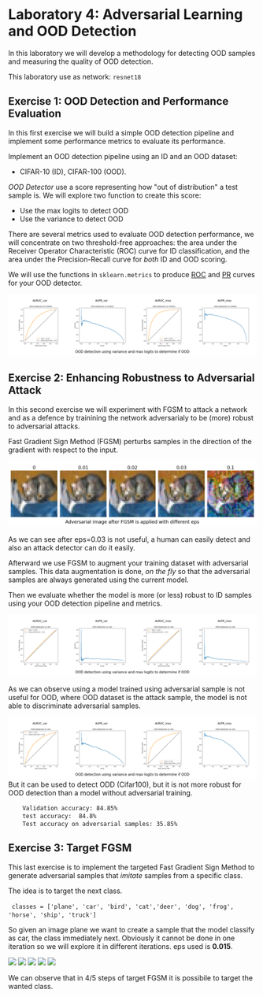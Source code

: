 # Laboratory 4: Adversarial Learning and OOD Detection


In this laboratory we will develop a methodology for detecting OOD samples and measuring the quality of OOD detection.

This laboratory use as network: `resnet18`

## Exercise 1: OOD Detection and Performance Evaluation
In this first exercise we will build a simple OOD detection pipeline and implement some performance metrics to evaluate its performance.

Implement an OOD detection pipeline using an ID and an OOD dataset:

+ CIFAR-10 (ID), CIFAR-100 (OOD). 

*OOD Detector* use a score representing how "out of distribution" a test sample is. We will explore two function to create this score:
- Use the max logits to detect OOD
- Use the variance to detect OOD

There are several metrics used to evaluate OOD detection performance, we will concentrate on two threshold-free approaches: the area under the Receiver Operator Characteristic (ROC) curve for ID classification, and the area under the Precision-Recall curve for *both* ID and OOD scoring. 

We will use the functions in `sklearn.metrics` to produce [ROC](https://scikit-learn.org/stable/modules/generated/sklearn.metrics.RocCurveDisplay.html) and [PR](https://scikit-learn.org/stable/modules/generated/sklearn.metrics.PrecisionRecallDisplay.html) curves for your OOD detector. 

![](img/all_img_2.png)

## Exercise 2: Enhancing Robustness to Adversarial Attack

In this second exercise we will experiment with FGSM to attack a network and as a defence by trainining the network adversarialy to be (more) robust to adversarial attacks. 


Fast Gradient Sign Method (FGSM) perturbs samples in the direction of the gradient with respect to the input.

![](img/all_img.png)

As we can see after eps=0.03 is not useful, a human can easily detect and also an attack detector can do it easily.  

Afterward we use FGSM to augment your training dataset with adversarial samples. This data augmentation is done, *on the fly* so that the adversarial samples are always generated using the current model.

Then we evaluate whether the model is more (or less) robust to ID samples using your OOD detection pipeline and metrics.

![](img/all_img_3.png)

As we can observe using a model trained using adversarial sample is not useful for OOD, where OOD dataset is the attack sample, the model is not able to discriminate adversarial samples.

![](img/all_img_6.png)
But it can be used to detect ODD (Cifar100), but it is not more robust for OOD detection than a model without adversarial training.

```
    Validation accuracy: 84.85% 
    test accuracy:  84.8%
    Test accuracy on adversarial samples: 35.85%
```

## Exercise 3: Target FGSM 

This last exercise is to implement the targeted Fast Gradient Sign Method to generate adversarial samples that *imitate* samples from a specific class.

The idea is to target the next class.

``` classes = ['plane', 'car', 'bird', 'cat','deer', 'dog', 'frog', 'horse', 'ship', 'truck']```

So given an image plane we want to create a sample that the model classify as car, the class immediately next. Obviously it cannot be done in one iteration so we will explore it in different iterations. eps used is **0.015**. 


![](img/all_img_5_1.png)
![](img/all_img_5_2.png)
![](img/all_img_5_3.png)
![](img/all_img_5_4.png)
![](img/all_img_5_5.png)

We can observe that in 4/5 steps of target FGSM it is possibile to target the wanted class.



